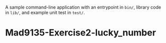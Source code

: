 A sample command-line application with an entrypoint in `bin/`, library code
in `lib/`, and example unit test in `test/`.
# Mad9135-Exercise2-lucky_number
